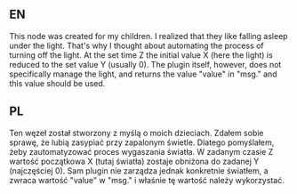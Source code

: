 EN
-----
This node was created for my children.
I realized that they like falling asleep under the light. That's why I thought about automating the process of turning off the light. At the set time Z the initial value X (here the light) is reduced to the set value Y (usually 0).
The plugin itself, however, does not specifically manage the light, and returns the value "value" in "msg." and this value should be used.

PL
-----
Ten węzeł został stworzony z myślą o moich dzieciach.
Zdałem sobie sprawę, że lubią zasypiać przy zapalonym świetle. Dlatego pomyślałem, żeby zautomatyzować proces wygaszania światła. W zadanym czasie Z wartość początkowa X (tutaj światła) zostaje obniżona do zadanej Y (najczęściej 0).
Sam plugin nie zarządza jednak konkretnie światłem, a zwraca wartość "value" w "msg." i właśnie tę wartość należy wykorzystać.
